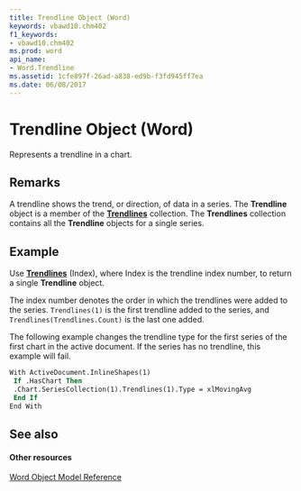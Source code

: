 ```yaml
---
title: Trendline Object (Word)
keywords: vbawd10.chm402
f1_keywords:
- vbawd10.chm402
ms.prod: word
api_name:
- Word.Trendline
ms.assetid: 1cfe897f-26ad-a838-ed9b-f3fd945ff7ea
ms.date: 06/08/2017
---
```



# Trendline Object (Word)

Represents a trendline in a chart.


## Remarks

A trendline shows the trend, or direction, of data in a series. The **Trendline** object is a member of the **[Trendlines](trendlines-object-word.md)** collection. The **Trendlines** collection contains all the **Trendline** objects for a single series.


## Example

Use **[Trendlines](series-trendlines-method-word.md)** (Index), where Index is the trendline index number, to return a single **Trendline** object.

The index number denotes the order in which the trendlines were added to the series.  `Trendlines(1)` is the first trendline added to the series, and `Trendlines(Trendlines.Count)` is the last one added.

The following example changes the trendline type for the first series of the first chart in the active document. If the series has no trendline, this example will fail.




```vb
With ActiveDocument.InlineShapes(1) 
 If .HasChart Then 
 .Chart.SeriesCollection(1).Trendlines(1).Type = xlMovingAvg 
 End If 
End With
```


## See also


#### Other resources


[Word Object Model Reference](http://msdn.microsoft.com/library/be452561-b436-bb9b-6f94-3faa9a74a6fd%28Office.15%29.aspx)


